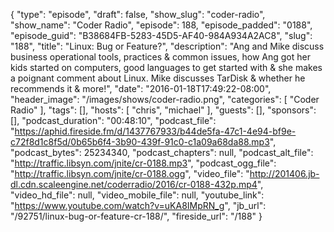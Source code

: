 {
  "type": "episode",
  "draft": false,
  "show_slug": "coder-radio",
  "show_name": "Coder Radio",
  "episode": 188,
  "episode_padded": "0188",
  "episode_guid": "B38684FB-5283-45D5-AF40-984A934A2AC8",
  "slug": "188",
  "title": "Linux: Bug or Feature?",
  "description": "Ang and Mike discuss business operational tools, practices & common issues, how Ang got her kids started on computers, good languages to get started with & she makes a poignant comment about Linux. Mike discusses TarDisk & whether he recommends it & more!",
  "date": "2016-01-18T17:49:22-08:00",
  "header_image": "/images/shows/coder-radio.png",
  "categories": [
    "Coder Radio"
  ],
  "tags": [],
  "hosts": [
    "chris",
    "michael"
  ],
  "guests": [],
  "sponsors": [],
  "podcast_duration": "00:48:10",
  "podcast_file": "https://aphid.fireside.fm/d/1437767933/b44de5fa-47c1-4e94-bf9e-c72f8d1c8f5d/0b65b6f4-3b90-439f-91c0-c1a09a68da88.mp3",
  "podcast_bytes": 25234340,
  "podcast_chapters": null,
  "podcast_alt_file": "http://traffic.libsyn.com/jnite/cr-0188.mp3",
  "podcast_ogg_file": "http://traffic.libsyn.com/jnite/cr-0188.ogg",
  "video_file": "http://201406.jb-dl.cdn.scaleengine.net/coderradio/2016/cr-0188-432p.mp4",
  "video_hd_file": null,
  "video_mobile_file": null,
  "youtube_link": "https://www.youtube.com/watch?v=uKA8IMpRN_g",
  "jb_url": "/92751/linux-bug-or-feature-cr-188/",
  "fireside_url": "/188"
}


